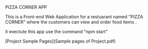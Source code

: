 PIZZA CORNER APP 

This is a Front-end Web Application for a restuarant named "PIZZA CORNER" where the customers can view and order food items .

it exectute this app use the command "npm start"

[Project Sample Pages](Sample pages of Project.pdf)
